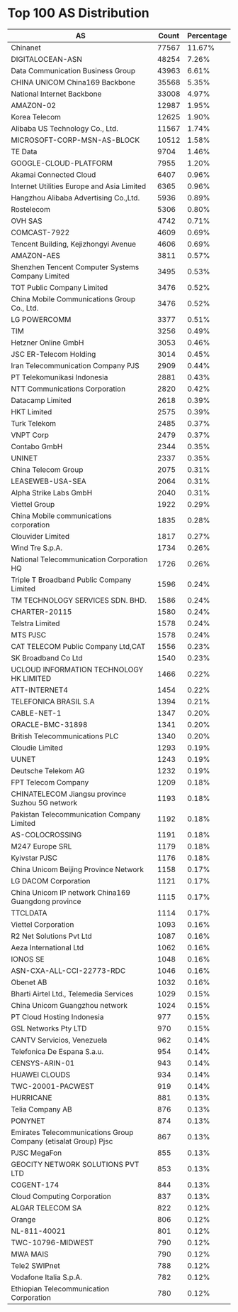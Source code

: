 # Top 100 AS Distribution
| AS | Count | Percentage |
|----|----|----|
| Chinanet | 77567 | 11.67% |
| DIGITALOCEAN-ASN | 48254 | 7.26% |
| Data Communication Business Group | 43963 | 6.61% |
| CHINA UNICOM China169 Backbone | 35568 | 5.35% |
| National Internet Backbone | 33008 | 4.97% |
| AMAZON-02 | 12987 | 1.95% |
| Korea Telecom | 12625 | 1.90% |
| Alibaba US Technology Co., Ltd. | 11567 | 1.74% |
| MICROSOFT-CORP-MSN-AS-BLOCK | 10512 | 1.58% |
| TE Data | 9704 | 1.46% |
| GOOGLE-CLOUD-PLATFORM | 7955 | 1.20% |
| Akamai Connected Cloud | 6407 | 0.96% |
| Internet Utilities Europe and Asia Limited | 6365 | 0.96% |
| Hangzhou Alibaba Advertising Co.,Ltd. | 5936 | 0.89% |
| Rostelecom | 5306 | 0.80% |
| OVH SAS | 4742 | 0.71% |
| COMCAST-7922 | 4609 | 0.69% |
| Tencent Building, Kejizhongyi Avenue | 4606 | 0.69% |
| AMAZON-AES | 3811 | 0.57% |
| Shenzhen Tencent Computer Systems Company Limited | 3495 | 0.53% |
| TOT Public Company Limited | 3476 | 0.52% |
| China Mobile Communications Group Co., Ltd. | 3476 | 0.52% |
| LG POWERCOMM | 3377 | 0.51% |
| TIM | 3256 | 0.49% |
| Hetzner Online GmbH | 3053 | 0.46% |
| JSC ER-Telecom Holding | 3014 | 0.45% |
| Iran Telecommunication Company PJS | 2909 | 0.44% |
| PT Telekomunikasi Indonesia | 2881 | 0.43% |
| NTT Communications Corporation | 2820 | 0.42% |
| Datacamp Limited | 2618 | 0.39% |
| HKT Limited | 2575 | 0.39% |
| Turk Telekom | 2485 | 0.37% |
| VNPT Corp | 2479 | 0.37% |
| Contabo GmbH | 2344 | 0.35% |
| UNINET | 2337 | 0.35% |
| China Telecom Group | 2075 | 0.31% |
| LEASEWEB-USA-SEA | 2064 | 0.31% |
| Alpha Strike Labs GmbH | 2040 | 0.31% |
| Viettel Group | 1922 | 0.29% |
| China Mobile communications corporation | 1835 | 0.28% |
| Clouvider Limited | 1817 | 0.27% |
| Wind Tre S.p.A. | 1734 | 0.26% |
| National Telecommunication Corporation HQ | 1726 | 0.26% |
| Triple T Broadband Public Company Limited | 1596 | 0.24% |
| TM TECHNOLOGY SERVICES SDN. BHD. | 1586 | 0.24% |
| CHARTER-20115 | 1580 | 0.24% |
| Telstra Limited | 1578 | 0.24% |
| MTS PJSC | 1578 | 0.24% |
| CAT TELECOM Public Company Ltd,CAT | 1556 | 0.23% |
| SK Broadband Co Ltd | 1540 | 0.23% |
| UCLOUD INFORMATION TECHNOLOGY HK LIMITED | 1466 | 0.22% |
| ATT-INTERNET4 | 1454 | 0.22% |
| TELEFONICA BRASIL S.A | 1394 | 0.21% |
| CABLE-NET-1 | 1347 | 0.20% |
| ORACLE-BMC-31898 | 1341 | 0.20% |
| British Telecommunications PLC | 1340 | 0.20% |
| Cloudie Limited | 1293 | 0.19% |
| UUNET | 1243 | 0.19% |
| Deutsche Telekom AG | 1232 | 0.19% |
| FPT Telecom Company | 1209 | 0.18% |
| CHINATELECOM Jiangsu province Suzhou 5G network | 1193 | 0.18% |
| Pakistan Telecommunication Company Limited | 1192 | 0.18% |
| AS-COLOCROSSING | 1191 | 0.18% |
| M247 Europe SRL | 1179 | 0.18% |
| Kyivstar PJSC | 1176 | 0.18% |
| China Unicom Beijing Province Network | 1158 | 0.17% |
| LG DACOM Corporation | 1121 | 0.17% |
| China Unicom IP network China169 Guangdong province | 1115 | 0.17% |
| TTCLDATA | 1114 | 0.17% |
| Viettel Corporation | 1093 | 0.16% |
| R2 Net Solutions Pvt Ltd | 1087 | 0.16% |
| Aeza International Ltd | 1062 | 0.16% |
| IONOS SE | 1048 | 0.16% |
| ASN-CXA-ALL-CCI-22773-RDC | 1046 | 0.16% |
| Obenet AB | 1032 | 0.16% |
| Bharti Airtel Ltd., Telemedia Services | 1029 | 0.15% |
| China Unicom Guangzhou network | 1024 | 0.15% |
| PT Cloud Hosting Indonesia | 977 | 0.15% |
| GSL Networks Pty LTD | 970 | 0.15% |
| CANTV Servicios, Venezuela | 962 | 0.14% |
| Telefonica De Espana S.a.u. | 954 | 0.14% |
| CENSYS-ARIN-01 | 943 | 0.14% |
| HUAWEI CLOUDS | 934 | 0.14% |
| TWC-20001-PACWEST | 919 | 0.14% |
| HURRICANE | 881 | 0.13% |
| Telia Company AB | 876 | 0.13% |
| PONYNET | 874 | 0.13% |
| Emirates Telecommunications Group Company (etisalat Group) Pjsc | 867 | 0.13% |
| PJSC MegaFon | 855 | 0.13% |
| GEOCITY NETWORK SOLUTIONS PVT LTD | 853 | 0.13% |
| COGENT-174 | 844 | 0.13% |
| Cloud Computing Corporation | 837 | 0.13% |
| ALGAR TELECOM SA | 822 | 0.12% |
| Orange | 806 | 0.12% |
| NL-811-40021 | 801 | 0.12% |
| TWC-10796-MIDWEST | 790 | 0.12% |
| MWA MAIS | 790 | 0.12% |
| Tele2 SWIPnet | 788 | 0.12% |
| Vodafone Italia S.p.A. | 782 | 0.12% |
| Ethiopian Telecommunication Corporation | 780 | 0.12% |
